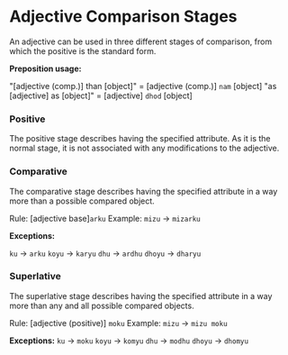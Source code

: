 # Adjective Comparison Stages

An adjective can be used in three different stages of comparison, from which the positive is the standard form.

**Preposition usage:**

"\[adjective (comp.)] than \[object]" = \[adjective (comp.)] `nam` \[object]
"as \[adjective] as \[object]" = \[adjective] `dhod` \[object]

### Positive

The positive stage describes having the specified attribute.
As it is the normal stage, it is not associated with any modifications to the adjective.

### Comparative

The comparative stage describes having the specified attribute in a way more than a possible compared object.

Rule: \[adjective base]`arku`
Example: `mizu` → `mizarku`

**Exceptions:**

`ku` → `arku`
`koyu` → `karyu`
`dhu` → `ardhu`
`dhoyu` → `dharyu`

### Superlative

The superlative stage describes having the specified attribute in a way more than any and all possible compared objects.

Rule: \[adjective (positive)] `moku`
Example: `mizu` → `mizu moku`

**Exceptions:**
`ku` → `moku`
`koyu` → `komyu`
`dhu` → `modhu`
`dhoyu` → `dhomyu`
